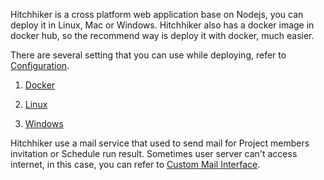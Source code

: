 Hitchhiker is a cross platform web application base on Nodejs, you can deploy it in Linux, Mac or Windows.
Hitchhiker also has a docker image in docker hub, so the recommend way is deploy it with docker, much easier.

There are several setting that you can use while deploying, refer to [Configuration](configuration.md).

1. [Docker](docker.md)

2. [Linux](linux.md)

3. [Windows](win.md)

Hitchhiker use a mail service that used to send mail for Project members invitation or Schedule run result. Sometimes user server can't access internet, in this case, you can refer to [Custom Mail Interface](Mail_Interface.md).